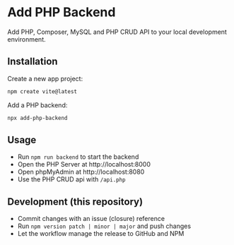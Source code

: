 # Add PHP Backend

Add PHP, Composer, MySQL and PHP CRUD API to your local development environment.

## Installation

Create a new app project:

```bash
npm create vite@latest
```

Add a PHP backend:

```bash
npx add-php-backend
```

## Usage

- Run `npm run backend` to start the backend
- Open the PHP Server at http://localhost:8000
- Open phpMyAdmin at http://localhost:8080
- Use the PHP CRUD api with `/api.php`

## Development (this repository)

- Commit changes with an issue (closure) reference
- Run `npm version patch | minor | major` and push changes
- Let the workflow manage the release to GitHub and NPM
